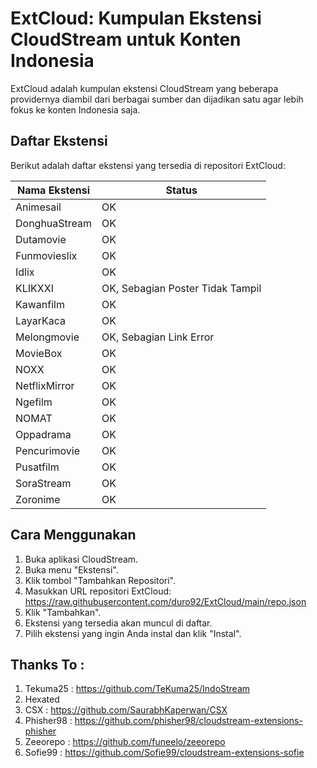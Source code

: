 # ExtCloud: Kumpulan Ekstensi CloudStream untuk Konten Indonesia 

ExtCloud adalah kumpulan ekstensi CloudStream yang beberapa providernya diambil dari berbagai sumber dan dijadikan satu agar lebih fokus ke konten Indonesia saja.

## Daftar Ekstensi

Berikut adalah daftar ekstensi yang tersedia di repositori ExtCloud:

| Nama Ekstensi | Status                            |
| ------------- | --------------------------------- |
| Animesail     | OK                                |
| DonghuaStream | OK                                |
| Dutamovie     | OK                                |
| Funmovieslix  | OK                                |
| Idlix         | OK                                |
| KLIKXXI       | OK, Sebagian Poster Tidak Tampil  |
| Kawanfilm     | OK                                |
| LayarKaca     | OK                                |
| Melongmovie   | OK, Sebagian Link Error           |
| MovieBox      | OK                                |
| NOXX          | OK                                |
| NetflixMirror | OK                                |
| Ngefilm       | OK                                |
| NOMAT         | OK                                |
| Oppadrama     | OK                                |
| Pencurimovie  | OK                                |
| Pusatfilm     | OK                                |
| SoraStream    | OK                                |
| Zoronime      | OK                                |

## Cara Menggunakan

1.  Buka aplikasi CloudStream.
2.  Buka menu "Ekstensi".
3.  Klik tombol "Tambahkan Repositori".
4.  Masukkan URL repositori ExtCloud: https://raw.githubusercontent.com/duro92/ExtCloud/main/repo.json
5.  Klik "Tambahkan".
6.  Ekstensi yang tersedia akan muncul di daftar.
7.  Pilih ekstensi yang ingin Anda instal dan klik "Instal".

## Thanks To :

1.  Tekuma25 : https://github.com/TeKuma25/IndoStream
2.  Hexated
3.  CSX : https://github.com/SaurabhKaperwan/CSX
4.  Phisher98 : https://github.com/phisher98/cloudstream-extensions-phisher
5.  Zeeorepo : https://github.com/funeelo/zeeorepo
6.  Sofie99 : https://github.com/Sofie99/cloudstream-extensions-sofie




